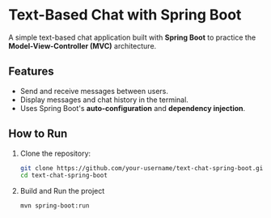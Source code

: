 # Text-Based Chat with Spring Boot

A simple text-based chat application built with **Spring Boot** to practice the **Model-View-Controller (MVC)** architecture.

## Features
- Send and receive messages between users.
- Display messages and chat history in the terminal.
- Uses Spring Boot's **auto-configuration** and **dependency injection**.

## How to Run
1. Clone the repository:
   ```bash
   git clone https://github.com/your-username/text-chat-spring-boot.git
   cd text-chat-spring-boot
   ```
2. Build and Run the project
   ```bash
   mvn spring-boot:run
